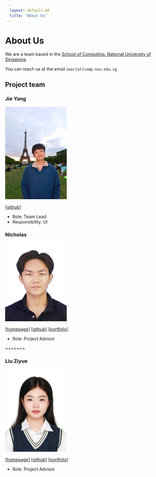 ```yaml
---
  layout: default.md
  title: "About Us"
---
```


# About Us

We are a team based in the [School of Computing, National University of Singapore](http://www.comp.nus.edu.sg).

You can reach us at the email `seer[at]comp.nus.edu.sg`

## Project team

### Jie Yang

<img src="images/jyang1206.png" width="200px">

[[github](https://github.com/Jyang1206)]

* Role: Team Lead
* Responsibility: UI

### Nicholas

<img src="images/nicktantk.png" width="200px">

[[homepage](http://www.comp.nus.edu.sg/~damithch)]
[[github](https://github.com/nicktantk)]
[[portfolio](team/johndoe.md)]

* Role: Project Advisor

=======
### Liu Ziyue

<img src="images/huiyi-al.png" width="200px">

[[homepage](http://www.comp.nus.edu.sg/~damithch)]
[[github](https://github.com/huiyi-al)]
[[portfolio](team/huiyi-al.md)]

* Role: Project Advisor

